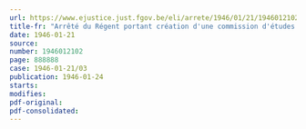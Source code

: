 ```yaml
---
url: https://www.ejustice.just.fgov.be/eli/arrete/1946/01/21/1946012102/justel
title-fr: "Arrêté du Régent portant création d'une commission d'études chargée de préparer la révision de la législation sur le Registre du Commerce et l'élaboration d'un statut légal des Chambres de Commerce"
date: 1946-01-21
source:
number: 1946012102
page: 888888
case: 1946-01-21/03
publication: 1946-01-24
starts:
modifies:
pdf-original:
pdf-consolidated:
---
```


